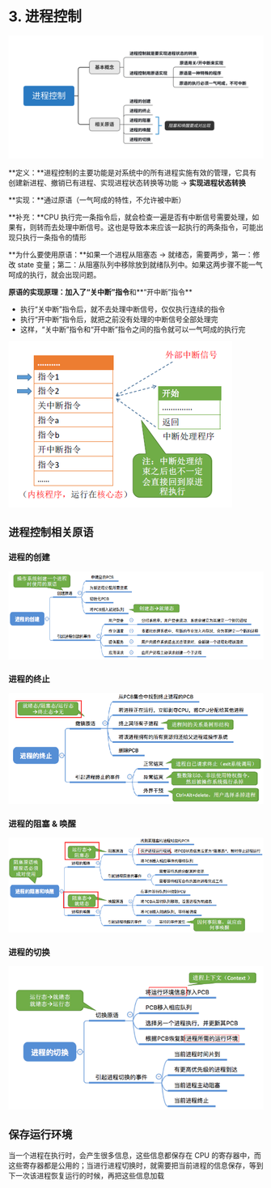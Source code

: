 # 3. 进程控制

![](../.gitbook/assets/jin-cheng-kong-zhi-.svg)

**定义：**进程控制的主要功能是对系统中的所有进程实施有效的管理，它具有创建新进程、撤销已有进程、实现进程状态转换等功能 -&gt; **实现进程状态转换**

**实现：**通过原语（一气呵成的特性，不允许被中断）

**补充：**CPU 执行完一条指令后，就会检查一遍是否有中断信号需要处理，如果有，则转而去处理中断信号。这也是导致本来应该一起执行的两条指令，可能出现只执行一条指令的情形

**为什么要使用原语：**如果一个进程从阻塞态 -&gt; 就绪态，需要两步，第一：修改 state 变量；第二：从阻塞队列中移除放到就绪队列中。如果这两步骤不能一气呵成的执行，就会出现问题。

**原语的实现原理：**加入了**“关中断”指令**和**“开中断”指令**

* 执行“关中断”指令后，就不去处理中断信号，仅仅执行连续的指令
* 执行“开中断”指令后，就把之前没有处理的中断信号全部处理完
* 这样，“关中断”指令和“开中断”指令之间的指令就可以一气呵成的执行完

![](../.gitbook/assets/image%20%2863%29.png)

## 进程控制相关原语

### 进程的创建

![](../.gitbook/assets/image%20%2883%29.png)

### 进程的终止

![](../.gitbook/assets/image%20%2860%29.png)

### 进程的阻塞 & 唤醒

![](../.gitbook/assets/image%20%2852%29.png)

### 进程的切换

![](../.gitbook/assets/image%20%2866%29.png)

## 保存运行环境

当一个进程在执行时，会产生很多信息，这些信息都保存在 CPU 的寄存器中，而这些寄存器都是公用的；当进行进程切换时，就需要把当前进程的信息保存，等到下一次该进程恢复运行的时候，再把这些信息加载





